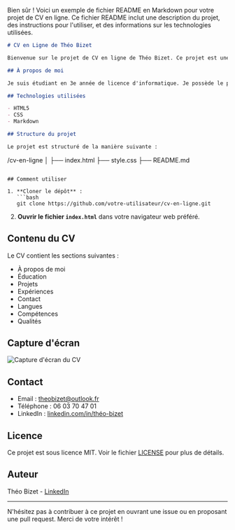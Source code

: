 Bien sûr ! Voici un exemple de fichier README en Markdown pour votre projet de CV en ligne. Ce fichier README inclut une description du projet, des instructions pour l'utiliser, et des informations sur les technologies utilisées.

```markdown
# CV en Ligne de Théo Bizet

Bienvenue sur le projet de CV en ligne de Théo Bizet. Ce projet est une version HTML de mon CV, conçue pour être facilement accessible et lisible en ligne.

## À propos de moi

Je suis étudiant en 3e année de licence d'informatique. Je possède le permis B et le permis AM. J'aime la musique (9 ans d'apprentissage de la guitare), l'histoire, la culture générale, la conception assistée par ordinateur (CAO), le développement frontend de logiciels et la programmation web.

## Technologies utilisées

- HTML5
- CSS
- Markdown

## Structure du projet

Le projet est structuré de la manière suivante :

```
/cv-en-ligne
│
├── index.html
├── style.css
├── README.md
```

## Comment utiliser

1. **Cloner le dépôt** :
   ```bash
   git clone https://github.com/votre-utilisateur/cv-en-ligne.git
   ```

2. **Ouvrir le fichier `index.html`** dans votre navigateur web préféré.

## Contenu du CV

Le CV contient les sections suivantes :

- À propos de moi
- Éducation
- Projets
- Expériences
- Contact
- Langues
- Compétences
- Qualités

## Capture d'écran

![Capture d'écran du CV](https://via.placeholder.com/800x600)

## Contact

- Email : [theobizet@outlook.fr](mailto:theobizet@outlook.fr)
- Téléphone : 06 03 70 47 01
- LinkedIn : [linkedin.com/in/théo-bizet](https://www.linkedin.com/in/théo-bizet)

## Licence

Ce projet est sous licence MIT. Voir le fichier [LICENSE](LICENSE) pour plus de détails.

## Auteur

Théo Bizet - [LinkedIn](https://www.linkedin.com/in/théo-bizet)

---

N'hésitez pas à contribuer à ce projet en ouvrant une issue ou en proposant une pull request. Merci de votre intérêt !